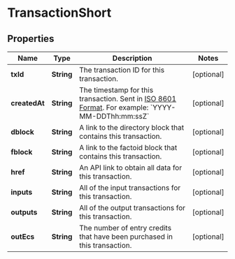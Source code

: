 
# TransactionShort

## Properties
Name | Type | Description | Notes
------------ | ------------- | ------------- | -------------
**txId** | **String** | The transaction ID for this transaction. |  [optional]
**createdAt** | **String** | The timestamp for this transaction. Sent in [ISO 8601 Format](https://en.wikipedia.org/wiki/ISO_8601). For example: &#x60;YYYY-MM-DDThh:mm:ssZ&#x60; |  [optional]
**dblock** | **String** | A link to the directory block that contains this transaction. |  [optional]
**fblock** | **String** | A link to the factoid block that contains this transaction. |  [optional]
**href** | **String** | An API link to obtain all data for this transaction. |  [optional]
**inputs** | **String** | All of the input transactions for this transaction. |  [optional]
**outputs** | **String** | All of the output transactions for this transaction. |  [optional]
**outEcs** | **String** | The number of entry credits that have been purchased in this transaction. |  [optional]



